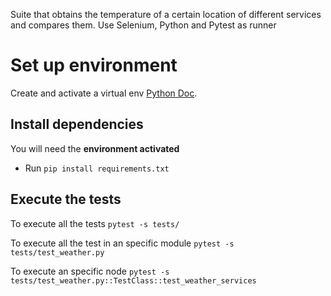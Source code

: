 Suite that obtains the temperature of a certain location of different services and compares them. 
Use Selenium, Python and Pytest as runner

# Set up environment

Create and activate a virtual env [Python Doc](https://docs.python.org/es/3/library/venv.html).

## Install dependencies

You will need the **environment activated**

- Run `pip install requirements.txt`

## Execute the tests

To execute all the tests
`pytest -s tests/`

To execute all the test in an specific module
`pytest -s tests/test_weather.py`

To execute an specific node
`pytest -s tests/test_weather.py::TestClass::test_weather_services`
